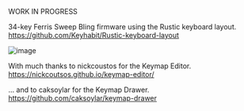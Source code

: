 WORK IN PROGRESS

34-key Ferris Sweep Bling firmware using the Rustic keyboard layout.
https://github.com/Keyhabit/Rustic-keyboard-layout

![image](https://github.com/user-attachments/assets/b31f556d-00b7-4b88-b0e4-724a57519d97)

With much thanks to nickcoustos for the Keymap Editor. https://nickcoutsos.github.io/keymap-editor/

... and to caksoylar for the Keymap Drawer. https://github.com/caksoylar/keymap-drawer







